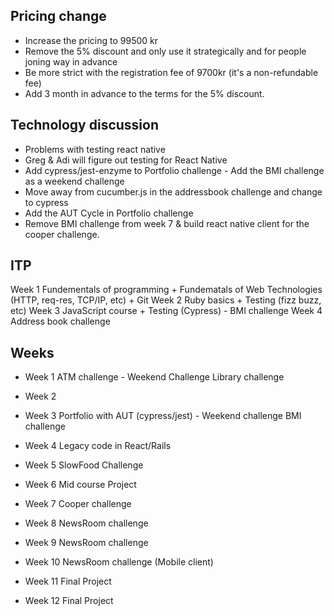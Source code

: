 ## Pricing change
- Increase the pricing to 99500 kr
- Remove the 5% discount and only use it strategically and for people joning way in advance
- Be more strict with the registration fee of 9700kr (it's a non-refundable fee)
- Add 3 month in advance to the terms for the 5% discount.

## Technology discussion
- Problems with testing react native
- Greg & Adi will figure out testing for React Native
- Add cypress/jest-enzyme to Portfolio challenge - Add the BMI challenge as a weekend challenge
- Move away from cucumber.js in the addressbook challenge and change to cypress
- Add the AUT Cycle in Portfolio challenge
- Remove BMI challenge from week 7 & build react native client for the cooper challenge.

## ITP
Week 1 Fundementals of programming + Fundematals of Web Technologies (HTTP, req-res, TCP/IP, etc) + Git
Week 2 Ruby basics + Testing (fizz buzz, etc)
Week 3 JavaScript course + Testing (Cypress) - BMI challenge
Week 4 Address book challenge

## Weeks
- Week 1 ATM challenge - Weekend Challenge Library challenge
- Week 2 
- Week 3 Portfolio with AUT (cypress/jest) - Weekend challenge BMI challenge

- Week 4 Legacy code in React/Rails
- Week 5 SlowFood Challenge
- Week 6 Mid course Project
- Week 7 Cooper challenge

- Week 8 NewsRoom challenge
- Week 9 NewsRoom challenge
- Week 10 NewsRoom challenge (Mobile client)
- Week 11 Final Project
- Week 12 Final Project
